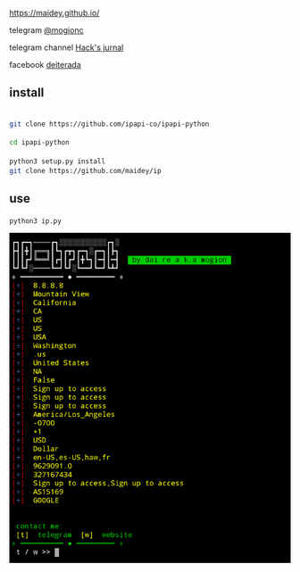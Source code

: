 https://maidey.github.io/

telegram [@mogionc](https://t.me/mogionc)

telegram channel [Hack's jurnal](https://t.me/hacks_jurnal)

facebook [deiterada](https://facebook.com/deiterada)


## install

```bash

git clone https://github.com/ipapi-co/ipapi-python

cd ipapi-python

python3 setup.py install
git clone https://github.com/maidey/ip


```

## use

`python3 ip.py`


![](Screenshot_2021_1021_154326.png)
